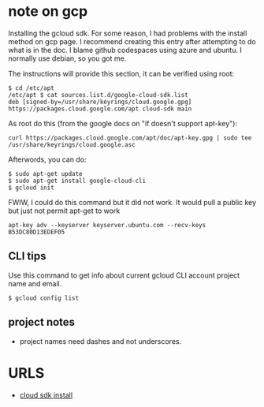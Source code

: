 # note on gcp


Installing the gcloud sdk.  For some reason, I had problems with the install method on gcp page.  I recommend creating this entry
after attempting to do what is in the doc.  I blame github codespaces using azure and ubuntu.  I normally use debian, so you got me.

The instructions will provide this section, it can be verified using root:

```
$ cd /etc/apt
/etc/apt $ cat sources.list.d/google-cloud-sdk.list 
deb [signed-by=/usr/share/keyrings/cloud.google.gpg] https://packages.cloud.google.com/apt cloud-sdk main
```

As root do this (from the google docs on "if doesn't support apt-key"):

```
curl https://packages.cloud.google.com/apt/doc/apt-key.gpg | sudo tee /usr/share/keyrings/cloud.google.asc
```


Afterwords, you can do:

```
$ sudo apt-get update
$ sudo apt-get install google-cloud-cli
$ gcloud init
```

FWIW, I could do this command but it did not work.  It would pull a public key but just not permit apt-get to work

```
apt-key adv --keyserver keyserver.ubuntu.com --recv-keys B53DC80D13EDEF05
```

## CLI tips

Use this command to get info about current gcloud CLI account project name and email.

```
$ gcloud config list
```

## project notes

* project names need dashes and not underscores.

# URLS

* [cloud sdk install](https://cloud.google.com/sdk/docs/install)